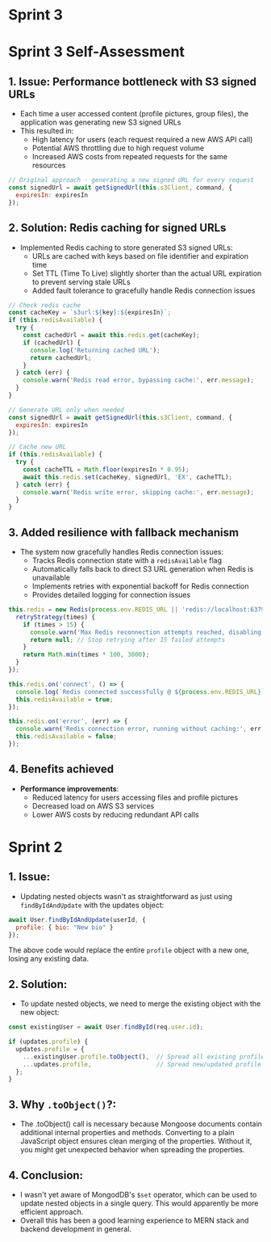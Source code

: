 # Sprint 3

# Sprint 3 Self-Assessment

## 1. Issue: Performance bottleneck with S3 signed URLs

- Each time a user accessed content (profile pictures, group files), the application was generating new S3 signed URLs
- This resulted in:
  - High latency for users (each request required a new AWS API call)
  - Potential AWS throttling due to high request volume
  - Increased AWS costs from repeated requests for the same resources

```javascript
// Original approach - generating a new signed URL for every request
const signedUrl = await getSignedUrl(this.s3Client, command, {
  expiresIn: expiresIn
});
```

## 2. Solution: Redis caching for signed URLs

- Implemented Redis caching to store generated S3 signed URLs:
  - URLs are cached with keys based on file identifier and expiration time
  - Set TTL (Time To Live) slightly shorter than the actual URL expiration to prevent serving stale URLs
  - Added fault tolerance to gracefully handle Redis connection issues

```javascript
// Check redis cache
const cacheKey = `s3url:${key}:${expiresIn}`;
if (this.redisAvailable) {
  try {
    const cachedUrl = await this.redis.get(cacheKey);
    if (cachedUrl) {
      console.log('Returning cached URL');
      return cachedUrl;
    }
  } catch (err) {
    console.warn('Redis read error, bypassing cache:', err.message);
  }
}

// Generate URL only when needed
const signedUrl = await getSignedUrl(this.s3Client, command, {
  expiresIn: expiresIn
});

// Cache new URL
if (this.redisAvailable) {
  try {
    const cacheTTL = Math.floor(expiresIn * 0.95);
    await this.redis.set(cacheKey, signedUrl, 'EX', cacheTTL);
  } catch (err) {
    console.warn('Redis write error, skipping cache:', err.message);
  }
}
```

## 3. Added resilience with fallback mechanism

- The system now gracefully handles Redis connection issues:
  - Tracks Redis connection state with a `redisAvailable` flag
  - Automatically falls back to direct S3 URL generation when Redis is unavailable
  - Implements retries with exponential backoff for Redis connection
  - Provides detailed logging for connection issues

```javascript
this.redis = new Redis(process.env.REDIS_URL || 'redis://localhost:6379', {
  retryStrategy(times) {
    if (times > 15) {
      console.warn('Max Redis reconnection attempts reached, disabling Redis');
      return null; // Stop retrying after 15 failed attempts
    }
    return Math.min(times * 100, 3000);
  }
});

this.redis.on('connect', () => {
  console.log(`Redis connected successfully @ ${process.env.REDIS_URL}`);
  this.redisAvailable = true;
});

this.redis.on('error', (err) => {
  console.warn('Redis connection error, running without caching:', err.message);
  this.redisAvailable = false;
});
```

## 4. Benefits achieved

- **Performance improvements**:
  - Reduced latency for users accessing files and profile pictures
  - Decreased load on AWS S3 services
  - Lower AWS costs by reducing redundant API calls



# Sprint 2
## 1. Issue:
- Updating nested objects wasn't as straightforward as just using `findByIdAndUpdate` with the updates object:
```javascript
await User.findByIdAndUpdate(userId, {
  profile: { bio: "New bio" }
});
````
The above code would replace the entire `profile` object with a new one, losing any existing data.


## 2. Solution:
- To update nested objects, we need to merge the existing object with the new object:
```javascript
const existingUser = await User.findById(req.user.id);

if (updates.profile) {
  updates.profile = {
    ...existingUser.profile.toObject(),  // Spread all existing profile fields
    ...updates.profile,                  // Spread new/updated profile fields
  };
}
```

## 3. Why ``.toObject()``?:

- The .toObject() call is necessary because Mongoose documents contain additional internal properties and methods.
Converting to a plain JavaScript object ensures clean merging of the properties.
Without it, you might get unexpected behavior when spreading the properties.

## 4. Conclusion:

- I wasn't yet aware of MongodDB's ``$set`` operator, which can be used to update nested objects in a single query. 
This would apparently be more efficient approach.
- Overall this has been a good learning experience to MERN stack and backend development in general.
